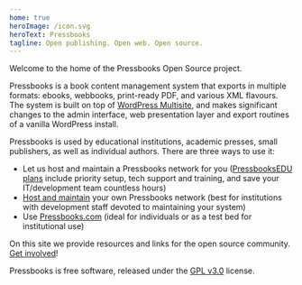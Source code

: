 ```yaml
---
home: true
heroImage: /icon.svg
heroText: Pressbooks
tagline: Open publishing. Open web. Open source.
---
```


Welcome to the home of the Pressbooks Open Source project.

Pressbooks is a book content management system that exports in multiple formats: ebooks, webbooks, print-ready PDF, and various XML flavours. The system is built on top of [WordPress Multisite](https://wordpress.org/support/article/glossary/#multisite), and makes significant changes to the admin interface, web presentation layer and export routines of a vanilla WordPress install.

Pressbooks is used by educational institutions, academic presses, small publishers, as well as individual authors. There are three ways to use it:

- Let us host and maintain a Pressbooks network for you ([PressbooksEDU plans](https://pressbooks.com/get-started/) include priority setup, tech support and training, and save your IT/development team countless hours)
- [Host and maintain](https://docs.pressbooks.org/installation/) your own Pressbooks network (best for institutions with development staff devoted to maintaining your system)
- Use [Pressbooks.com](https://pressbooks.com/self-publishers/) (ideal for individuals or as a test bed for institutional use)

On this site we provide resources and links for the open source community. [Get involved](/support-pressbooks/#want-to-get-involved)!

Pressbooks is free software, released under the [GPL v3.0](https://opensource.org/licenses/GPL-3.0) license.
